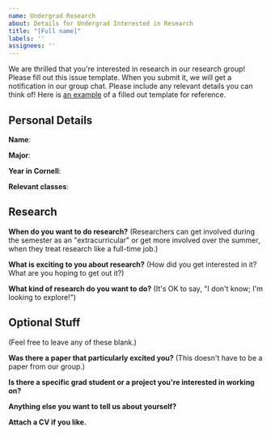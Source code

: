 ```yaml
---
name: Undergrad Research
about: Details for Undergrad Interested in Research
title: "[Full name]"
labels: ''
assignees: ''
---
```


We are thrilled that you're interested in research in our research group! Please fill out this issue template. When you submit it, we will get a notification in our group chat. Please include any relevant details you can think of! Here is [an example](https://github.com/cucapra/undergrad-research/issues/1) of a filled out template for reference.


## Personal Details

**Name**:

**Major**:

**Year in Cornell**:

**Relevant classes**:


## Research

**When do you want to do research?**
(Researchers can get involved during the semester as an "extracurricular" or get more involved over the summer, when they treat research like a full-time job.)

**What is exciting to you about research?**
(How did you get interested in it? What are you hoping to get out it?)

**What kind of research do you want to do?**
(It's OK to say, "I don't know; I'm looking to explore!")


## Optional Stuff

(Feel free to leave any of these blank.)

**Was there a paper that particularly excited you?**
(This doesn't have to be a paper from our group.)

**Is there a specific grad student or a project you're interested in working on?**

**Anything else you want to tell us about yourself?**

**Attach a CV if you like.**
